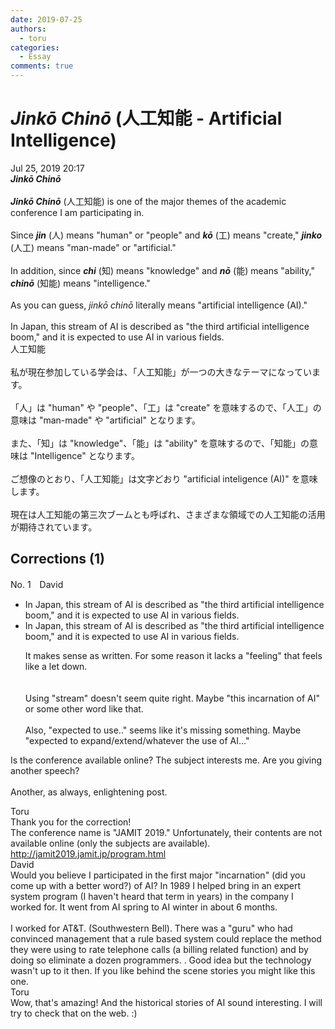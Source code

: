 ```yaml
---
date: 2019-07-25
authors:
  - toru
categories:
  - Essay
comments: true
---
```


# <strong><em>Jinkō Chinō</strong></em> (人工知能 - Artificial Intelligence)
<div class="date">Jul 25, 2019 20:17</div>
<div id="post"><div id="body_show_ori">
<strong><em>Jinkō Chinō</strong></em><br/><br/><strong><em>Jinkō Chinō</em></strong> (人工知能) is one of the major themes of the academic conference I am participating in.<br/><br/>Since <strong><em>jin</em></strong> (人) means "human" or "people" and <strong><em>kō</em></strong> (工) means "create," <strong><em>jinko</em></strong> (人工) means "man-made" or "artificial."<br/><br/>In addition, since <strong><em>chi</em></strong> (知) means "knowledge" and <strong><em>nō</em></strong> (能) means "ability," <strong><em>chinō</em></strong> (知能) means "intelligence."<br/><br/>As you can guess, <em>jinkō chinō</em> literally means "artificial intelligence (AI)."<br/><br/>In Japan, this stream of AI is described as "the third artificial intelligence boom," and it is expected to use AI in various fields.
</div></div>

<!-- more -->

<div id="post_ja"><div id="body_show_mo">
人工知能<br/><br/>私が現在参加している学会は、「人工知能」が一つの大きなテーマになっています。<br/><br/>「人」は "human" や "people"、「工」は "create" を意味するので、「人工」の意味は "man-made" や "artificial" となります。<br/><br/>また、「知」は "knowledge"、「能」は "ability" を意味するので、「知能」の意味は "Intelligence" となります。<br/><br/>ご想像のとおり、「人工知能」は文字どおり "artificial inteligence (AI)" を意味します。<br/><br/>現在は人工知能の第三次ブームとも呼ばれ、さまざまな領域での人工知能の活用が期待されています。
</div></div>

## Corrections (1)
<div id="block"><div class="first_name"> No. 1　<span class="just_name">David</span></div><div id="block2">
<ul class="correction_field">
<li class="incorrect">In Japan, this stream of AI is described as "the third artificial intelligence boom," and it is expected to use AI in various fields.</li>
<li class="corrected correct">
In Japan, this stream of AI is described as "the third artificial intelligence boom," and it is expected to use AI in various fields.
<p class="correction_comment">It makes sense as written. For some reason it lacks a "feeling" that feels like a let down.<br/><br/><br/>Using "stream" doesn't seem quite right. Maybe "this incarnation of AI" or some other word like that. <br/><br/>Also, "expected to use.." seems like it's missing something. Maybe "expected to expand/extend/whatever the use of AI..."</p>
</li>
</ul>
<p class="comment_small">
 Is the conference available online? The subject interests me. Are you giving another speech?
 <br/>
 <br/>
 Another, as always, enlightening post.
</p>

</div><div class="name"><span class="just_name">Toru</span><br>
Thank you for the correction!<br/>The conference name is "JAMIT 2019." Unfortunately, their contents are not available online (only the subjects are available). <a href="http://jamit2019.jamit.jp/program.html" target="_blank">http://jamit2019.jamit.jp/program.html</a>
</div>
<div class="name"><span class="just_name">David</span><br>
Would you believe I participated in the first major "incarnation" (did you come up with a better word?)  of AI? In 1989 I helped bring in an expert system program (I haven't heard that term in years) in the company I worked for. It went from AI spring to AI winter in about  6 months.  <br/><br/>I worked for AT&amp;T. (Southwestern Bell). There was a "guru" who had convinced management that a rule based system could replace the method they were using to rate telephone calls (a billing related function) and by doing so eliminate a dozen programmers. .  Good idea but the technology wasn't up to it then. If you like behind the scene stories you might like this one.
</div>
<div class="name"><span class="just_name">Toru</span><br>
Wow, that's amazing! And the historical stories of AI sound interesting. I will try to check that on the web. :)
</div>
</div>
